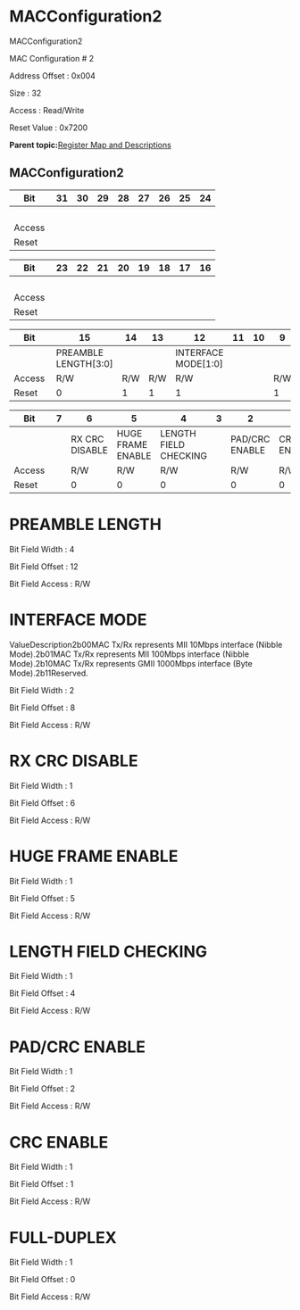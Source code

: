 # MACConfiguration2

MACConfiguration2

MAC Configuration \# 2

Address Offset : 0x004

Size : 32

Access : Read/Write

Reset Value : 0x7200

**Parent topic:**[Register Map and Descriptions](GUID-521EA668-4C02-4A74-927B-B4C8D92B9489.md)

## MACConfiguration2

|Bit |31|30|29|28|27|26|25|24|
|----|---|---|---|---|---|---|---|---|
| | | | | | | | | |
|Access | | | | | | | | |
|Reset | | | | | | | | |

|Bit |23|22|21|20|19|18|17|16|
|----|---|---|---|---|---|---|---|---|
| | | | | | | | | |
|Access | | | | | | | | |
|Reset | | | | | | | | |

|Bit |15|14|13|12|11|10|9|8|
|----|---|---|---|---|---|---|---|---|
| |PREAMBLE LENGTH\[3:0\]| | |INTERFACE MODE\[1:0\]|
|Access |R/W|R/W|R/W|R/W| | |R/W|R/W|
|Reset |0|1|1|1| | |1|0|

|Bit |7|6|5|4|3|2|1|0|
|----|---|---|---|---|---|---|---|---|
| | |RX CRC DISABLE|HUGE FRAME ENABLE|LENGTH FIELD CHECKING| |PAD/CRC ENABLE|CRC ENABLE|FULL-DUPLEX|
|Access | |R/W|R/W|R/W| |R/W|R/W|R/W|
|Reset | |0|0|0| |0|0|0|

# PREAMBLE LENGTH

Bit Field Width : 4

Bit Field Offset : 12

Bit Field Access : R/W

# INTERFACE MODE

ValueDescription2b00MAC Tx/Rx represents MII 10Mbps interface \(Nibble Mode\).2b01MAC Tx/Rx represents MII 100Mbps interface \(Nibble Mode\).2b10MAC Tx/Rx represents GMII 1000Mbps interface \(Byte Mode\).2b11Reserved.

Bit Field Width : 2

Bit Field Offset : 8

Bit Field Access : R/W

# RX CRC DISABLE

Bit Field Width : 1

Bit Field Offset : 6

Bit Field Access : R/W

# HUGE FRAME ENABLE

Bit Field Width : 1

Bit Field Offset : 5

Bit Field Access : R/W

# LENGTH FIELD CHECKING

Bit Field Width : 1

Bit Field Offset : 4

Bit Field Access : R/W

# PAD/CRC ENABLE

Bit Field Width : 1

Bit Field Offset : 2

Bit Field Access : R/W

# CRC ENABLE

Bit Field Width : 1

Bit Field Offset : 1

Bit Field Access : R/W

# FULL-DUPLEX

Bit Field Width : 1

Bit Field Offset : 0

Bit Field Access : R/W

